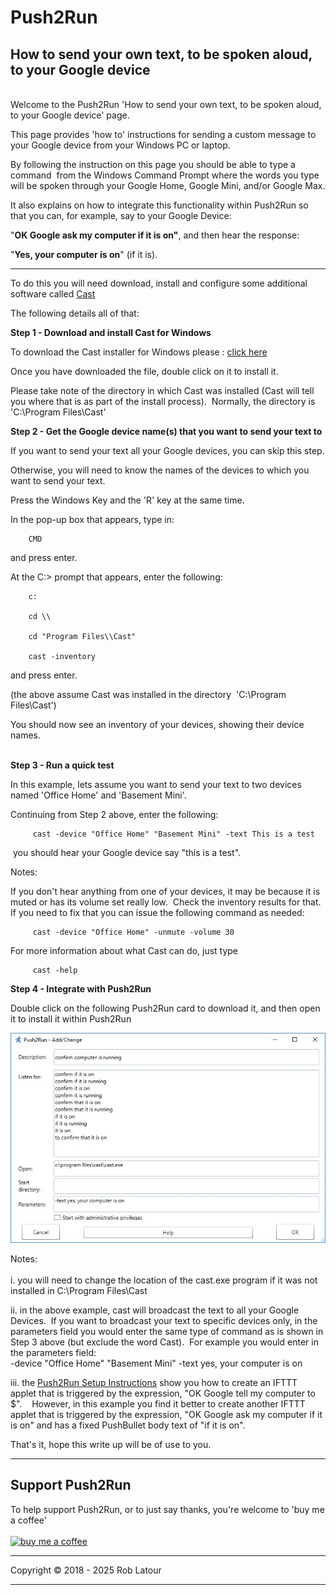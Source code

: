 
# Push2Run 
## How to send your own text, to be spoken aloud, to your Google device
   
Welcome to the Push2Run 'How to send your own text, to be spoken aloud, to your Google device' page.   
  
This page provides 'how to' instructions for sending a custom message to your Google device from your Windows PC or laptop.  
  
By following the instruction on this page you should be able to type a command  from the Windows Command Prompt where the words you type will be spoken through your Google Home, Google Mini, and/or Google Max.  
  
It also explains on how to integrate this functionality within Push2Run so that you can, for example, say to your Google Device:  
  
"**OK Google ask my computer if it is on"**, and then hear the response:  
  
"**Yes, your computer is on**" (if it is).  
  

* * *
  
To do this you will need download, install and configure some additional software called [Cast](https://github.com/roblatour/Cast)
  
The following details all of that:    

**Step 1 \- Download and install Cast for Windows**

  
To download the Cast installer for Windows please : [click here](https://6ec1f0a2f74d4d0c2019-591364a760543a57f40bab2c37672676.ssl.cf5.rackcdn.com/CastSetup.exe)  

  
Once you have downloaded the file, double click on it to install it.  
  
Please take note of the directory in which Cast was installed (Cast will tell you where that is as part of the install process).  Normally, the directory is 'C:\\Program Files\\Cast'  


**Step 2 - Get the Google device name(s) that you want to send your text to**

  
If you want to send your text all your Google devices, you can skip this step.  
  
Otherwise, you will need to know the names of the devices to which you want to send your text.  
  
Press the Windows Key and the 'R' key at the same time.  
  
In the pop-up box that appears, type in:

        CMD

and press enter.  
  
At the C:> prompt that appears, enter the following:

        c:

        cd \\

        cd "Program Files\\Cast"

        cast -inventory

and press enter.  
  
(the above assume Cast was installed in the directory  'C:\\Program Files\\Cast')  
  
You should now see an inventory of your devices, showing their device names.  
    

**Step 3 \- Run a quick test**

  
In this example, lets assume you want to send your text to two devices named 'Office Home' and 'Basement Mini'.  
  
Continuing from Step 2 above, enter the following:

         cast -device "Office Home" "Basement Mini" -text This is a test

 you should hear your Google device say "this is a test".  
  
Notes:  
  
If you don't hear anything from one of your devices, it may be because it is muted or has its volume set really low.  Check the inventory results for that.  If you need to fix that you can issue the following command as needed:

         cast -device "Office Home" -unmute -volume 30

  
For more information about what Cast can do, just type

         cast -help

  
**Step 4 - Integrate with Push2Run**
  
Double click on the following Push2Run card to download it, and then open it to install it within Push2Run  
  
[![Cat Notify](/images/CastNotify.jpg)](/misc/cast_confirm_computer_is_running.p2r)
  
Notes:  
   
i. you will need to change the location of the cast.exe program if it was not installed in C:\\Program Files\\Cast  
  
ii. in the above example, cast will broadcast the text to all your Google Devices.  If you want to broadcast your text to specific devices only, in the parameters field you would enter the same type of command as is shown in Step 3 above (but exclude the word Cast).  For example you would enter in the parameters field:  
\-device "Office Home" "Basement Mini" -text yes, your computer is on  
  
iii. the [Push2Run Setup Instructions](setup.md) show you how to create an IFTTT applet that is triggered by the expression, "OK Google tell my computer to $".    However, in this example you find it better to create another IFTTT applet that is triggered by the expression, "OK Google ask my computer if it is on" and has a fixed PushBullet body text of "if it is on".   

That's it, hope this write up will be of use to you.  


* * *
 ## Support Push2Run

 To help support Push2Run, or to just say thanks, you're welcome to 'buy me a coffee'<br><br>
[<img alt="buy me  a coffee" width="200px" src="https://cdn.buymeacoffee.com/buttons/v2/default-blue.png" />](https://www.buymeacoffee.com/roblatour)
* * *
Copyright © 2018 - 2025 Rob Latour
* * *
